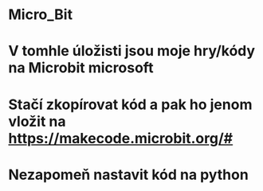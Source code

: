 # Micro_Bit
# V tomhle úložisti jsou moje hry/kódy na Microbit microsoft
# Stačí zkopírovat kód a pak ho jenom vložit na https://makecode.microbit.org/# 
# Nezapomeň nastavit kód na python
